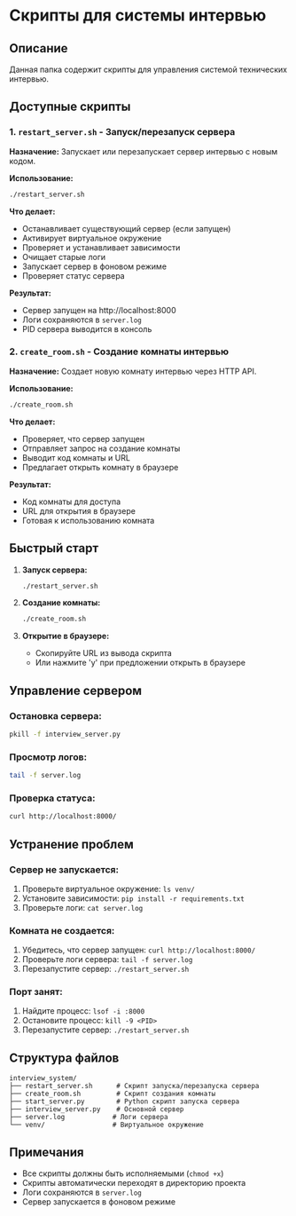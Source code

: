 # Скрипты для системы интервью

## Описание

Данная папка содержит скрипты для управления системой технических интервью.

## Доступные скрипты

### 1. `restart_server.sh` - Запуск/перезапуск сервера

**Назначение:** Запускает или перезапускает сервер интервью с новым кодом.

**Использование:**
```bash
./restart_server.sh
```

**Что делает:**
- Останавливает существующий сервер (если запущен)
- Активирует виртуальное окружение
- Проверяет и устанавливает зависимости
- Очищает старые логи
- Запускает сервер в фоновом режиме
- Проверяет статус сервера

**Результат:**
- Сервер запущен на http://localhost:8000
- Логи сохраняются в `server.log`
- PID сервера выводится в консоль

### 2. `create_room.sh` - Создание комнаты интервью

**Назначение:** Создает новую комнату интервью через HTTP API.

**Использование:**
```bash
./create_room.sh
```

**Что делает:**
- Проверяет, что сервер запущен
- Отправляет запрос на создание комнаты
- Выводит код комнаты и URL
- Предлагает открыть комнату в браузере

**Результат:**
- Код комнаты для доступа
- URL для открытия в браузере
- Готовая к использованию комната

## Быстрый старт

1. **Запуск сервера:**
   ```bash
   ./restart_server.sh
   ```

2. **Создание комнаты:**
   ```bash
   ./create_room.sh
   ```

3. **Открытие в браузере:**
   - Скопируйте URL из вывода скрипта
   - Или нажмите 'y' при предложении открыть в браузере

## Управление сервером

### Остановка сервера:
```bash
pkill -f interview_server.py
```

### Просмотр логов:
```bash
tail -f server.log
```

### Проверка статуса:
```bash
curl http://localhost:8000/
```

## Устранение проблем

### Сервер не запускается:
1. Проверьте виртуальное окружение: `ls venv/`
2. Установите зависимости: `pip install -r requirements.txt`
3. Проверьте логи: `cat server.log`

### Комната не создается:
1. Убедитесь, что сервер запущен: `curl http://localhost:8000/`
2. Проверьте логи сервера: `tail -f server.log`
3. Перезапустите сервер: `./restart_server.sh`

### Порт занят:
1. Найдите процесс: `lsof -i :8000`
2. Остановите процесс: `kill -9 <PID>`
3. Перезапустите сервер: `./restart_server.sh`

## Структура файлов

```
interview_system/
├── restart_server.sh      # Скрипт запуска/перезапуска сервера
├── create_room.sh         # Скрипт создания комнаты
├── start_server.py        # Python скрипт запуска сервера
├── interview_server.py    # Основной сервер
├── server.log            # Логи сервера
└── venv/                 # Виртуальное окружение
```

## Примечания

- Все скрипты должны быть исполняемыми (`chmod +x`)
- Скрипты автоматически переходят в директорию проекта
- Логи сохраняются в `server.log`
- Сервер запускается в фоновом режиме
